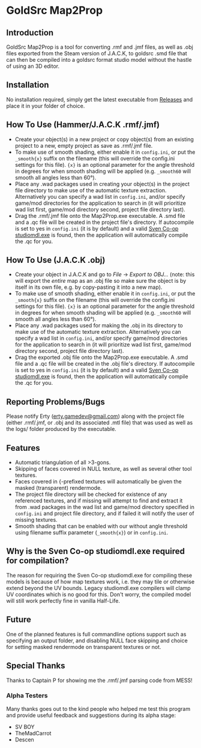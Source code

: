 # GoldSrc Map2Prop

## Introduction

GoldSrc Map2Prop is a tool for converting .rmf and .jmf files, as well as .obj files exported from the Steam version of J.A.C.K, to goldsrc .smd file that can then be compiled into a goldsrc format studio model without the hastle of using an 3D editor.

## Installation

No installation required, simply get the latest executable from [Releases](https://github.com/Erty-Gamedev/Obj2GoldSmd/releases) and place it in your folder of choice.

## How To Use (Hammer/J.A.C.K .rmf/.jmf)

* Create your object(s) in a new project or copy object(s) from an existing project to a new, empty project as save as .rmf/.jmf file.
* To make use of smooth shading, either enable it in `config.ini`, or put the `_smooth{x}` suffix on the filename (this will override the config.ini settings for this file). `{x}` is an optional parameter for the angle threshold in degrees for when smooth shading will be applied (e.g. `_smooth60` will smooth all angles less than 60°).
* Place any .wad packages used in creating your object(s) in the project file directory to make use of the automatic texture extraction. Alternatively you can specify a wad list in `config.ini`, and/or specify game/mod directories for the application to search in (it will prioritize wad list first, game/mod directory second, project file directory last).
* Drag the .rmf/.jmf file onto the Map2Prop.exe executable. A .smd file and a .qc file will be created in the project file's directory. If autocompile is set to yes in `config.ini` (it is by default) and a valid [Sven Co-op studiomdl.exe](http://www.the303.org/backups/sven_studiomdl_2019.rar) is found, then the application will automatically compile the .qc for you.

## How To Use (J.A.C.K .obj)

* Create your object in J.A.C.K and go to *File* -> *Export to OBJ...* (note: this will export the *entire* map as an .obj file so make sure the object is by itself in its own file, e.g. by copy-pasting it into a new map).
* To make use of smooth shading, either enable it in `config.ini`, or put the `_smooth{x}` suffix on the filename (this will override the config.ini settings for this file). `{x}` is an optional parameter for the angle threshold in degrees for when smooth shading will be applied (e.g. `_smooth60` will smooth all angles less than 60°).
* Place any .wad packages used for making the .obj in its directory to make use of the automatic texture extraction. Alternatively you can specify a wad list in `config.ini`, and/or specify game/mod directories for the application to search in (it will prioritize wad list first, game/mod directory second, project file directory last).
* Drag the exported .obj file onto the Map2Prop.exe executable. A .smd file and a .qc file will be created in the .obj file's directory. If autocompile is set to yes in `config.ini` (it is by default) and a valid [Sven Co-op studiomdl.exe](http://www.the303.org/backups/sven_studiomdl_2019.rar) is found, then the application will automatically compile the .qc for you.

## Reporting Problems/Bugs

Please notify Erty (erty.gamedev@gmail.com) along with the project file (either .rmf/.jmf, or .obj and its associated .mtl file) that was used as well as the logs/ folder produced by the executable.

## Features

* Automatic triangulation of all >3-gons.
* Skipping of faces covered in NULL texture, as well as several other tool textures.
* Faces covered in {-prefixed textures will automatically be given the masked (transparent) rendermode.
* The project file directory will be checked for existence of any referenced textures, and if missing will attempt to find and extract it from .wad packages in the wad list and game/mod directory specified in `config.ini` and project file directory, and if failed it will notify the user of missing textures.
* Smooth shading that can be enabled with our without angle threshold using filename suffix parameter (`_smooth{x}`) or in `config.ini`.

## Why is the Sven Co-op studiomdl.exe required for compilation?

The reason for requiring the Sven Co-op studiomdl.exe for compiling these models is because of how map textures work, i.e. they may tile or otherwise extend beyond the UV bounds. Legacy studiomdl.exe compilers will clamp UV coordinates which is no good for this. Don't worry, the compiled model will still work perfectly fine in vanilla Half-Life.

## Future

One of the planned features is full commandline options support such as specifying an output folder, and disabling NULL face skipping and choice for setting masked rendermode on transparent textures or not.

## Special Thanks

Thanks to Captain P for showing me the .rmf/.jmf parsing code from MESS!

### Alpha Testers
Many thanks goes out to the kind people who helped me test this program and provide useful feedback and suggestions during its alpha stage:
* SV BOY
* TheMadCarrot
* Descen

